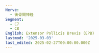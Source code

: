 ```yaml
---
Nerve:
  - 後骨間神経
Segment:
  - C7
  - C8
English: Extensor Pollicis Brevis (EPB)
lastmod: '2025-03-03'
last_edited: 2025-02-27T00:00:00.000Z
---
```



